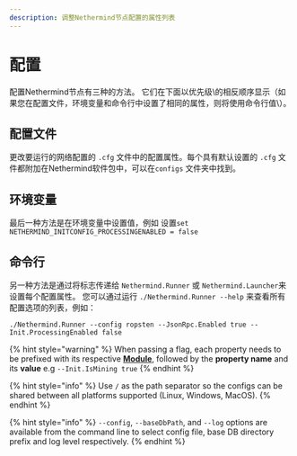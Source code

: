```yaml
---
description: 调整Nethermind节点配置的属性列表
---
```


# 配置

配置Nethermind节点有三种的方法。 它们在下面以优先级\的相反顺序显示（如果您在配置文件，环境变量和命令行中设置了相同的属性，则将使用命令行值\）。

## 配置文件

更改要运行的网络配置的 `.cfg` 文件中的配置属性。每个具有默认设置的 `.cfg` 文件都附加在Nethermind软件包中，可以在`configs` 文件夹中找到。

## 环境变量

最后一种方法是在环境变量中设置值，例如 设置`set NETHERMIND_INITCONFIG_PROCESSINGENABLED = false`

## 命令行

另一种方法是通过将标志传递给 `Nethermind.Runner` 或 `Nethermind.Launcher`来设置每个配置属性。 您可以通过运行 `./Nethermind.Runner --help` 来查看所有配置选项的列表，例如：

```text
./Nethermind.Runner --config ropsten --JsonRpc.Enabled true --Init.ProcessingEnabled false
```

{% hint style="warning" %}
When passing a flag, each property needs to be prefixed with its respective [**Module**](./), followed by the **property name** and its **value** e.g `--Init.IsMining true`
{% endhint %}

{% hint style="info" %}
Use `/` as the path separator so the configs can be shared between all platforms supported \(Linux, Windows, MacOS\).
{% endhint %}

{% hint style="info" %}
`--config`, `--baseDbPath`, and `--log` options are available from the command line to select config file, base DB directory prefix and log level respectively.
{% endhint %}

